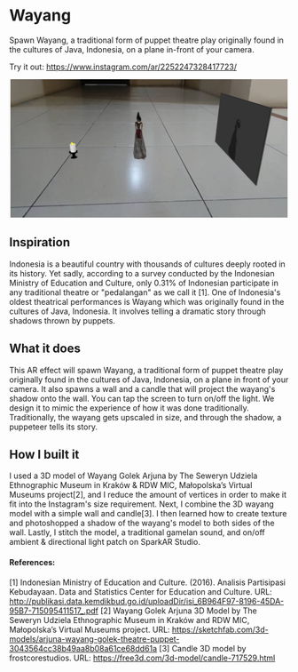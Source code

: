 # Wayang
Spawn Wayang, a traditional form of puppet theatre play originally found in the cultures of Java, Indonesia, on a plane in-front of your camera.

Try it out: https://www.instagram.com/ar/2252247328417723/

<p align="center"> <img src="img/demo_cropped.jpg" alt="demonstration" width="500"/> </p>  

## Inspiration
Indonesia is a beautiful country with thousands of cultures deeply rooted in its history. Yet sadly, according to a survey conducted by the Indonesian Ministry of Education and Culture, only 0.31% of Indonesian participate in any traditional theatre or "pedalangan" as we call it [1]. One of Indonesia's oldest theatrical performances is Wayang which was originally found in the cultures of Java, Indonesia. It involves telling a dramatic story through shadows thrown by puppets.

## What it does
This AR effect will spawn Wayang, a traditional form of puppet theatre play originally found in the cultures of Java, Indonesia, on a plane in front of your camera. It also spawns a wall and a candle that will project the wayang's shadow onto the wall. You can tap the screen to turn on/off the light. We design it to mimic the experience of how it was done traditionally. Traditionally, the wayang gets upscaled in size, and through the shadow, a puppeteer tells its story.

## How I built it
I used a 3D model of Wayang Golek Arjuna by The Seweryn Udziela Ethnographic Museum in Kraków & RDW MIC, Małopolska’s Virtual Museums project[2], and I reduce the amount of vertices in order to make it fit into the Instagram's size requirement. Next, I combine the 3D wayang model with a simple wall and candle[3]. I then learned how to create texture and photoshopped a shadow of the wayang's model to both sides of the wall. Lastly, I stitch the model, a traditional gamelan sound, and on/off ambient & directional light patch on SparkAR Studio.

#### References:
[1] Indonesian Ministry of Education and Culture. (2016). Analisis Partisipasi Kebudayaan. Data and Statistics Center for Education and Culture. URL: http://publikasi.data.kemdikbud.go.id/uploadDir/isi_6B964F97-8196-45DA-95B7-715095411517_.pdf
[2] Wayang Golek Arjuna 3D Model by The Seweryn Udziela Ethnographic Museum in Kraków and RDW MIC, Małopolska’s Virtual Museums project. URL: https://sketchfab.com/3d-models/arjuna-wayang-golek-theatre-puppet-3043564cc38b49aa8b08a61ce68dd61a
[3] Candle 3D model by frostcorestudios. URL: https://free3d.com/3d-model/candle-717529.html
